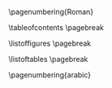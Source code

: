 \pagenumbering{Roman}

\tableofcontents
\pagebreak

\listoffigures
\pagebreak

\listoftables
\pagebreak

\pagenumbering{arabic}

